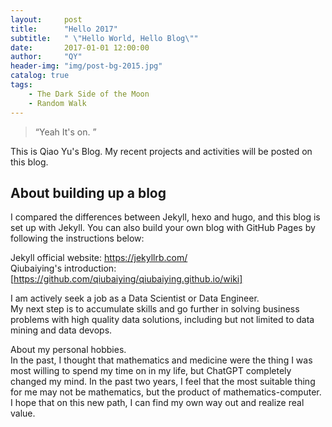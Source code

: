 ```yaml
---
layout:     post
title:      "Hello 2017"
subtitle:   " \"Hello World, Hello Blog\""
date:       2017-01-01 12:00:00
author:     "QY"
header-img: "img/post-bg-2015.jpg"
catalog: true
tags:
    - The Dark Side of the Moon
    - Random Walk
---
```


> “Yeah It's on. ”


This is Qiao Yu's Blog. My recent projects and activities will be posted on this blog. 

    
## About building up a blog
I compared the differences between Jekyll, hexo and hugo, and this blog is set up with Jekyll. You can also build your own blog with GitHub Pages by following the instructions below:   

Jekyll official website: https://jekyllrb.com/   
Qiubaiying's introduction: [https://github.com/qiubaiying/qiubaiying.github.io/wiki]    

I am actively seek a job as a Data Scientist or Data Engineer.    
My next step is to accumulate skills and go further in solving business problems with high quality data solutions, including but not limited to data mining and data devops. 
   
About my personal hobbies.    
In the past, I thought that mathematics and medicine were the thing I was most willing to spend my time on in my life, but ChatGPT completely changed my mind. In the past two years, I feel that the most suitable thing for me may not be mathematics, but the product of mathematics-computer. I hope that on this new path, I can find my own way out and realize real value.
